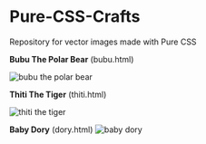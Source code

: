 # Pure-CSS-Crafts
Repository for vector images made with Pure CSS

**Bubu The Polar Bear** (bubu.html)

![bubu the polar bear](http://i.imgur.com/aAj4u7m.png)

**Thiti The Tiger** (thiti.html)

![thiti the tiger](http://i.imgur.com/nhzzzUm.png)

**Baby Dory** (dory.html)
![baby dory](http://i.imgur.com/4fAROLh.png)